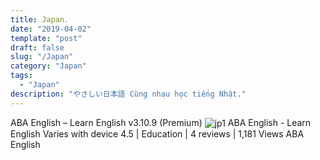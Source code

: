 ```yaml
---
title: Japan.
date: "2019-04-02"
template: "post"
draft: false
slug: "/Japan"
category: "Japan"
tags:
  - "Japan"
description: "やさしい日本語 Cùng nhau học tiếng Nhật."
---
```

ABA English – Learn English v3.10.9 (Premium)
<img src = "/media/jp1.jpg" alt = "jp1" border = "0" align = "center"/>
ABA English - Learn English
Varies with device
4.5 | Education | 4 reviews | 1,181 Views
ABA English
